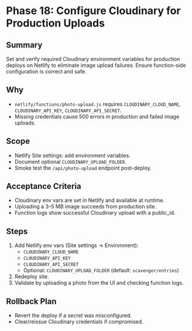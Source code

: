 # Phase 18: Configure Cloudinary for Production Uploads

## Summary
Set and verify required Cloudinary environment variables for production deploys on Netlify to eliminate image upload failures. Ensure function-side configuration is correct and safe.

## Why
- `netlify/functions/photo-upload.js` requires `CLOUDINARY_CLOUD_NAME`, `CLOUDINARY_API_KEY`, `CLOUDINARY_API_SECRET`.
- Missing credentials cause 500 errors in production and failed image uploads.

## Scope
- Netlify Site settings: add environment variables.
- Document optional `CLOUDINARY_UPLOAD_FOLDER`.
- Smoke test the `/api/photo-upload` endpoint post-deploy.

## Acceptance Criteria
- Cloudinary env vars are set in Netlify and available at runtime.
- Uploading a 3–5 MB image succeeds from production site.
- Function logs show successful Cloudinary upload with a public_id.

## Steps
1. Add Netlify env vars (Site settings → Environment):
   - `CLOUDINARY_CLOUD_NAME`
   - `CLOUDINARY_API_KEY`
   - `CLOUDINARY_API_SECRET`
   - Optional: `CLOUDINARY_UPLOAD_FOLDER` (default: `scavenger/entries`)
2. Redeploy site.
3. Validate by uploading a photo from the UI and checking function logs.

## Rollback Plan
- Revert the deploy if a secret was misconfigured.
- Clear/reissue Cloudinary credentials if compromised.
